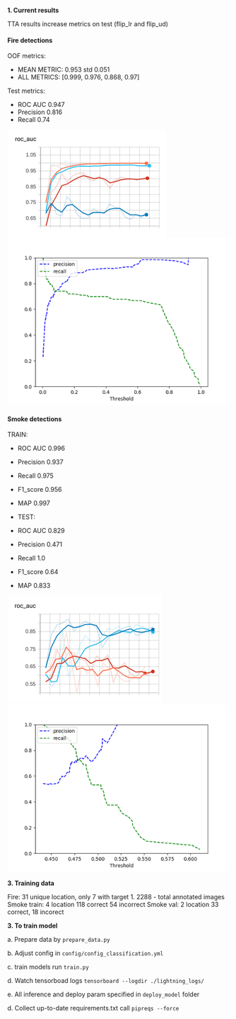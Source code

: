 **1. Current results**

TTA results increase metrics on test (flip_lr and flip_ud)

#### Fire detections

OOF metrics:
* MEAN METRIC: 0.953 std 0.051
* ALL METRICS: [0.999, 0.976, 0.868, 0.97]

Test metrics:
* ROC AUC 0.947
* Precision 0.816
* Recall 0.74

![Cross Val ROC AUC](./lightning_logs/image.png)
![Precision_recall_th_smoke](./lightning_logs/precision_recall_th_fire.png)

#### Smoke detections

TRAIN:

* ROC AUC 0.996
* Precision 0.937
* Recall 0.975
* F1_score 0.956
* MAP 0.997


* TEST:
* ROC AUC 0.829
* Precision 0.471
* Recall 1.0
* F1_score 0.64
* MAP 0.833


![Cross Val ROC AUC](./lightning_logs/smoke.png)
![Precision_recall_th_smoke](./lightning_logs/precision_recall_th_smoke.png)

**3. Training data**

Fire: 31 unique location, only 7 with target 1. 2288 - total annotated images 
Smoke train: 4 location 118 correct 54 incorrect
Smoke val: 2 location 33 correct, 18 incorect

**3. To train model**

 a. Prepare data by ```prepare_data.py```
 
 b. Adjust config in `config/config_classification.yml`
 
 c. train models run ``train.py``
 
 d. Watch tensorboad logs `tensorboard --logdir ./lightning_logs/`
 
 e. All inference and deploy param specified in `deploy_model` folder
 
 d. Collect up-to-date requirements.txt call `pipreqs --force`

 